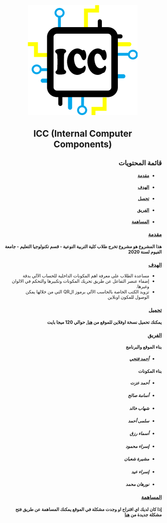 <div dir='rtl'>
<div align="center" >
  <img src="assets/icc.png" />
  <h1 dir='ltr'>ICC (Internal Computer Components)</h1>
</div>
<h2>قائمة المحتويات</h2>
<ul>
  <li>
    <h4><a href="#intro">مقدمة</a><h4>
  </li>
  <li>
    <h4><a href="#goal">الهدف</a></h4>
  </li>
  <li>
    <h4><a href="#download">تحميل</a></h4>
  </li>
  <li>
    <h4><a href="#team">الفريق</a></h4>
  </li>
  <li>
    <h4><a href="#contribution">المساهمة</a></h4>
  </li>
</ul>
<h3><a href='#intro' id="intro">مقدمة</a></h3>
<h4>
هذا المشروع هو مشروع تخرج طلاب كلية التربية النوعية - قسم تكنولوجيا التعليم - جامعة الفيوم لسنة 2020
</h4>
<h3><a href='#goal' id="intro">الهدف</a></h3>
<ul>
  <li>مساعدة الطلاب على معرفة اهم المكونات الداخلية للحساب الآلي بدقة</li>
  <li>إضفاء عنصر التفاعل عن طريق تحريك المكونات وتكبيرها والتحكم في الالوان وغيرها.</li>
  <li>تزويد الكتب الخاصة بالحاسب الآلي برموز الQR التي من خلالها يمكن الوصول للمكون اونلاين</li>
</ul>
<h3><a href='#downlaod' id="intro">تحميل</a></h3>
<h4>يمكنك تحميل نسخة اوفلاين للموقع من <a href="" download><b>هنا</b></a>, حوالي 120 ميجا بايت</h4>
<h3><a href='#team' id="intro">الفريق</a></h3>
<h4>بناء الموقع والبرنامج</h4>
<ul>
  <li><h5><a href="https://github.com/ahmadfathy97">أحمد فتحي</a></h5></li>
</ul>
<h4>بناء المكونات</h4>
<ul>
  <h5><li>أحمد عزت</li></h5>
  <h5><li>أسامة صالح</li></h5>
  <h5><li>شهاب خالد</li></h5>
  <h5><li>سلمى أحمد</li></h5>
  <h5><li>أسماء رزق</li></h5>
  <h5><li>إسراء محمود</li></h5>
  <h5><li>مشيرة شعبان</li></h5>
  <h5><li>إسراء عيد</li></h5>
  <h5><li>نورهان محمد</li></h5>
</ul>
<h3><a href='#contribution' id="intro">المساهمة</a></h3>
<h4>إذا كان لديك اي اقتراح او وجدت مشكلة في الموقع يمكنك المساهمة عن طريق فتح مشكلة جديدة من
<a href="https://github.com/ahmadfathy97/icc/issues">هنا</a></h4>
</div>
